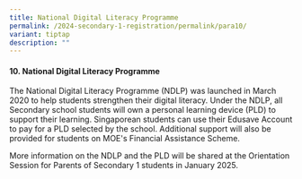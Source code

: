 ```yaml
---
title: National Digital Literacy Programme
permalink: /2024-secondary-1-registration/permalink/para10/
variant: tiptap
description: ""
---
```

<h4>10. National Digital Literacy Programme</h4>
<p>The National Digital Literacy Programme (NDLP) was launched in March 2020
to help students strengthen their digital literacy. Under the NDLP, all
Secondary school students will own a personal learning device (PLD) to
support their learning. Singaporean students can use their Edusave Account
to pay for a PLD selected by the school. Additional support will also be
provided for students on MOE's Financial Assistance Scheme.</p>
<p>More information on the NDLP and the PLD will be shared at the Orientation
Session for Parents of Secondary 1 students in January 2025.</p>